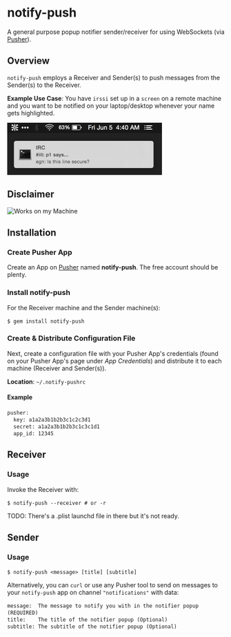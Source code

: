 # notify-push
A general purpose popup notifier sender/receiver for using WebSockets (via [Pusher](https://pusher.com)).

## Overview
`notify-push` employs a Receiver and Sender(s) to push messages from the Sender(s) to the Receiver.

**Example Use Case**:
You have `irssi` set up in a `screen` on a remote machine and you want to be notified on your laptop/desktop whenever your name gets highlighted.

<img src='images/doc/terminal-notifier.png' width='359' height='121' alt='IRC Example'/>

## Disclaimer

![Works on my Machine](http://serve.eriknomitch.com/images/works-on-my-machine.jpg "Works on my Machine")

## Installation

### Create Pusher App
Create an App on [Pusher](https://pusher.com) named **notify-push**.  The free account should be plenty.

### Install notify-push
For the Receiver machine and the Sender machine(s):

```Shell
$ gem install notify-push
```

### Create & Distribute Configuration File
Next, create a configuration file with your Pusher App's credentials (found on your Pusher App's page under *App Credentials*) and distribute it to each machine (Receiver and Sender(s)).

**Location**: `~/.notify-pushrc`

#### Example

```YML
pusher:
  key: a1a2a3b1b2b3c1c2c3d1
  secret: a1a2a3b1b2b3c1c3c1d1
  app_id: 12345
```

## Receiver

### Usage
Invoke the Receiver with:

```Shell
$ notify-push --receiver # or -r
```

TODO: There's a .plist launchd file in there but it's not ready.

## Sender

### Usage

```Shell
$ notify-push <message> [title] [subtitle]
```

Alternatively, you can `curl` or use any Pusher tool to send on messages to your `notify-push` app on channel `"notifications"` with data:

```
message:  The message to notify you with in the notifier popup (REQUIRED)
title:    The title of the notifier popup (Optional)
subtitle: The subtitle of the notifier popup (Optional)
```
